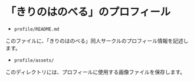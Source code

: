 # 「きりのはのべる」のプロフィール

- `profile/README.md`

このファイルに、「きりのはのべる」同人サークルのプロフィール情報を記述します。

- `profile/assets/`

このディレクトリには、プロフィールに使用する画像ファイルを保存します。
